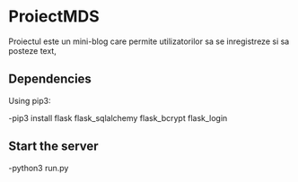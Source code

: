 
# ProiectMDS
Proiectul este un mini-blog care permite utilizatorilor sa se inregistreze si sa posteze text,

## Dependencies

Using pip3:

-pip3 install flask flask_sqlalchemy flask_bcrypt flask_login 

## Start the server

-python3 run.py

